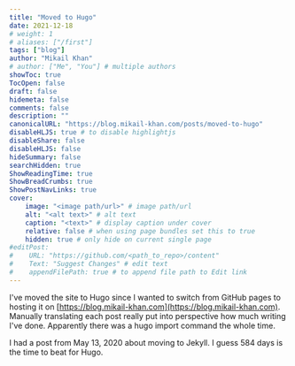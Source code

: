 ```yaml
---
title: "Moved to Hugo"
date: 2021-12-18
# weight: 1
# aliases: ["/first"]
tags: ["blog"]
author: "Mikail Khan"
# author: ["Me", "You"] # multiple authors
showToc: true
TocOpen: false
draft: false
hidemeta: false
comments: false
description: ""
canonicalURL: "https://blog.mikail-khan.com/posts/moved-to-hugo"
disableHLJS: true # to disable highlightjs
disableShare: false
disableHLJS: false
hideSummary: false
searchHidden: true
ShowReadingTime: true
ShowBreadCrumbs: true
ShowPostNavLinks: true
cover:
    image: "<image path/url>" # image path/url
    alt: "<alt text>" # alt text
    caption: "<text>" # display caption under cover
    relative: false # when using page bundles set this to true
    hidden: true # only hide on current single page
#editPost:
#    URL: "https://github.com/<path_to_repo>/content"
#    Text: "Suggest Changes" # edit text
#    appendFilePath: true # to append file path to Edit link
---
```


I've moved the site to Hugo since I wanted to switch from GitHub pages to hosting it
on [https://blog.mikail-khan.com](https://blog.mikail-khan.com). Manually translating each
post really put into perspective how much writing I've done. Apparently there was a hugo
import command the whole time.

I had a post from May 13, 2020 about moving to Jekyll. I guess 584 days is the time to beat for Hugo.
